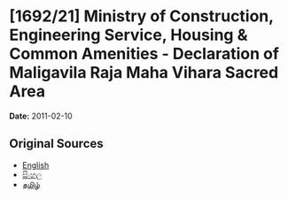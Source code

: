 # [1692/21] Ministry of Construction, Engineering Service, Housing & Common Amenities - Declaration of Maligavila Raja Maha Vihara Sacred Area

**Date:** 2011-02-10

## Original Sources

- [English](https://documents.gov.lk/view/extra-gazettes/2011/2/1692-21_E.pdf)
- [සිංහල](https://documents.gov.lk/view/extra-gazettes/2011/2/1692-21_S.pdf)
- [தமிழ்](https://documents.gov.lk/view/extra-gazettes/2011/2/1692-21_T.pdf)
